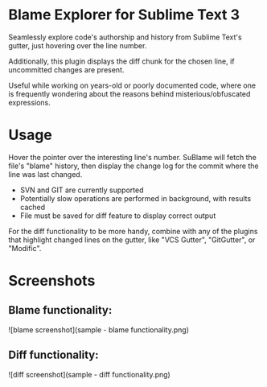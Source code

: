 # Blame Explorer for Sublime Text 3

Seamlessly explore code's authorship and history from Sublime Text's gutter, just hovering over the line number.

Additionally, this plugin displays the diff chunk for the chosen line, if uncommitted changes are present.

Useful while working on years-old or poorly documented code, where one is frequently wondering about the reasons behind misterious/obfuscated expressions.

# Usage

Hover the pointer over the interesting line's number. SuBlame will fetch the file's "blame" history, then display the change log for the commit where the line was last changed.

* SVN and GIT are currently supported 
* Potentially slow operations are performed in background, with results cached
* File must be saved for diff feature to display correct output

For the diff functionality to be more handy, combine with any of the plugins that highlight changed lines on the gutter, like "VCS Gutter", "GitGutter", or "Modific".

# Screenshots

## Blame functionality:
![blame screenshot](sample - blame functionality.png)

## Diff functionality:
![diff screenshot](sample - diff functionality.png)
